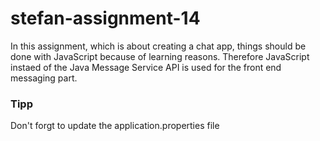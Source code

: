 # stefan-assignment-14

In this assignment, which is about creating a chat app, things should be done with JavaScript because of learning reasons. Therefore JavaScript instaed of the Java Message Service API is used for the front end messaging part.

### Tipp
Don't forgt to update the application.properties file
